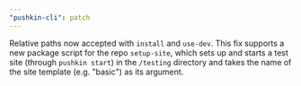 ```yaml
---
"pushkin-cli": patch
---
```


Relative paths now accepted with `install` and `use-dev`. This fix supports a new package script for the repo `setup-site`, which sets up and starts a test site (through `pushkin start`) in the `/testing` directory and takes the name of the site template (e.g. "basic") as its argument.
